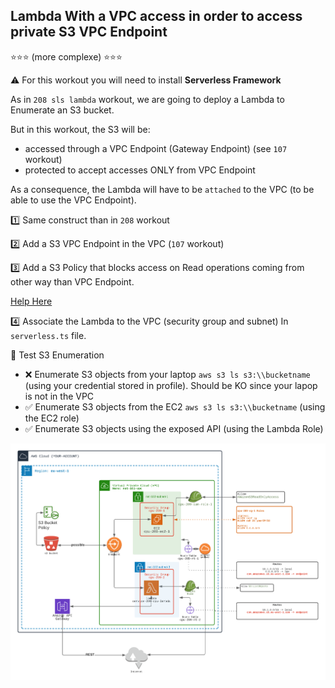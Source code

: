 ## Lambda With a VPC access in order to access private S3 VPC Endpoint

⭐⭐⭐ (more complexe)️ ⭐⭐⭐

⚠️️ For this workout you will need to install **Serverless Framework**

As in `208 sls lambda` workout, we are going to deploy a Lambda to Enumerate an S3 bucket.

But in this workout, the S3 will be:
- accessed through a VPC Endpoint (Gateway Endpoint) (see `107` workout)
- protected to accept accesses ONLY from VPC Endpoint

As a consequence, the Lambda will have to be `attached` to the VPC (to be able to use the VPC Endpoint).

1️⃣ Same construct than in `208` workout

2️⃣ Add a S3 VPC Endpoint in the VPC (`107` workout)

3️⃣ Add a S3 Policy that blocks access on Read operations coming from other way than VPC Endpoint.

[Help Here](https://docs.aws.amazon.com/AmazonS3/latest/userguide/example-bucket-policies-vpc-endpoint.html)

4️⃣ Associate the Lambda to the VPC (security group and subnet)
In `serverless.ts` file.

🏁 Test S3 Enumeration
- ❌ Enumerate S3 objects from your laptop `aws s3 ls s3:\\bucketname`  (using your credential stored in profile). Should be KO since your lapop is not in the VPC
- ✅ Enumerate S3 objects from the EC2 `aws s3 ls s3:\\bucketname` (using the EC2 role)
- ✅ Enumerate S3 objects using the exposed API (using the Lambda Role)


![Image of VPC](./doc/209-sls-lambda-vpc.png)




